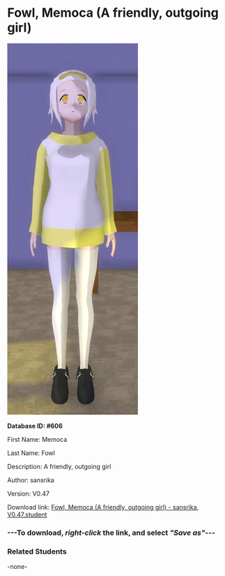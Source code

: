 # Fowl, Memoca (A friendly, outgoing girl)

<img src="Files/Fowl, Memoca (A friendly, outgoing girl).png" title="Fowl, Memoca (A friendly, outgoing girl) - sansrika, V0.47">

**Database ID: #606**

First Name: Memoca

Last Name: Fowl

Description: A friendly, outgoing girl

Author: sansrika

Version: V0.47

Download link: <a href="https://raw.githubusercontent.com/Arbiter1223/Daigaku-Gurashi-Custom-Students/master/Students/Files/Fowl%2C%20Memoca%20(A%20friendly%2C%20outgoing%20girl)%20-%20sansrika%2C%20V0.47.student">Fowl, Memoca (A friendly, outgoing girl) - sansrika, V0.47.student</a>

### ---**To download, _right-click_ the link, and select _"Save as"_**---

### Related Students

-none-
